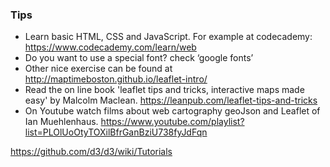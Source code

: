
### Tips			
* Learn basic HTML, CSS and JavaScript. For example at codecademy: https://www.codecademy.com/learn/web
* Do you want to use a special font? check ‘google fonts’
* Other nice exercise can be found at http://maptimeboston.github.io/leaflet-intro/
* Read the on line book 'leaflet tips and tricks, interactive maps made easy' by Malcolm Maclean. https://leanpub.com/leaflet-tips-and-tricks
* On Youtube watch films about web cartography geoJson and Leaflet of Ian Muehlenhaus. https://www.youtube.com/playlist?list=PLOlUoOtyTOXilBfrGanBziU738fyJdFqn


https://github.com/d3/d3/wiki/Tutorials